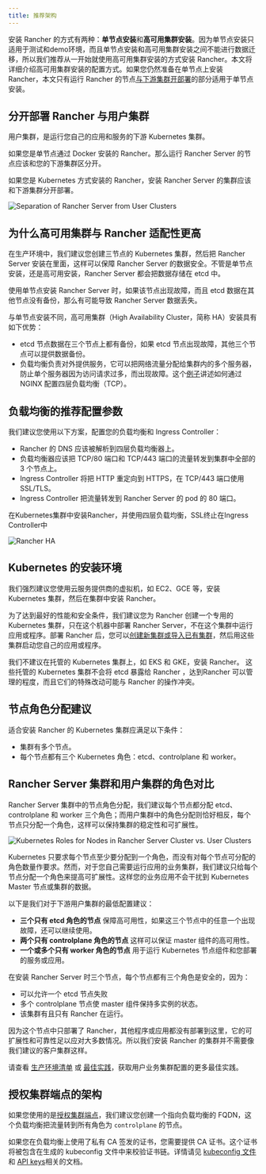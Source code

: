 ```yaml
---
title: 推荐架构
---
```


安装 Rancher 的方式有两种：**单节点安装**和**高可用集群安装**。因为单节点安装只适用于测试和demo环境，而且单节点安装和高可用集群安装之间不能进行数据迁移，所以我们推荐从一开始就使用高可用集群安装的方式安装 Rancher。本文将详细介绍高可用集群安装的配置方式。如果您仍然准备在单节点上安装 Rancher，本文只有运行 Rancher 的节点[与下游集群开部署](#分开部署-rancher-与用户集群)的部分适用于单节点安装。

## 分开部署 Rancher 与用户集群

用户集群，是运行您自己的应用和服务的下游 Kubernetes 集群。

如果您是单节点通过 Docker 安装的 Rancher。那么运行 Rancher Server 的节点应该和您的下游集群区分开。

如果您是 Kubernetes 方式安装的 Rancher，安装 Rancher Server 的集群应该和下游集群分开部署。

![Separation of Rancher Server from User Clusters](/img/rancher/rancher-architecture-separation-of-rancher-server.svg)

## 为什么高可用集群与 Rancher 适配性更高

在生产环境中，我们建议您创建三节点的 Kubernetes 集群，然后把 Rancher Server 安装在里面，这样可以保障 Rancher Server 的数据安全。不管是单节点安装，还是高可用安装，Rancher Server 都会把数据存储在 etcd 中。

使用单节点安装 Rancher Server 时，如果该节点出现故障，而且 etcd 数据在其他节点没有备份，那么有可能导致 Rancher Server 数据丢失。

与单节点安装不同，高可用集群（High Availability Cluster，简称 HA）安装具有如下优势：

- etcd 节点数据在三个节点上都有备份，如果 etcd 节点出现故障，其他三个节点可以提供数据备份。
- 负载均衡负责对外提供服务，它可以把网络流量分配给集群内的多个服务器，防止单个服务器因为访问请求过多，而出现故障。这个[例子](/docs/installation/k8s-install/create-nodes-lb/nginx/_index)讲述如何通过 NGINX 配置四层负载均衡（TCP）。

## 负载均衡的推荐配置参数

我们建议您使用以下方案，配置您的负载均衡和 Ingress Controller：

- Rancher 的 DNS 应该被解析到四层负载均衡器上。
- 负载均衡器应该把 TCP/80 端口和 TCP/443 端口的流量转发到集群中全部的 3 个节点上。
- Ingress Controller 将把 HTTP 重定向到 HTTPS，在 TCP/443 端口使用 SSL/TLS。
- Ingress Controller 把流量转发到 Rancher Server 的 pod 的 80 端口。

<figcaption>在Kubernetes集群中安装Rancher，并使用四层负载均衡，SSL终止在Ingress Controller中</figcaption>

![Rancher HA](/img/rancher/ha/rancher2ha.svg)

## Kubernetes 的安装环境

我们强烈建议您使用云服务提供商的虚拟机，如 EC2、GCE 等，安装 Kubernetes 集群，然后在集群中安装 Rancher。

为了达到最好的性能和安全条件，我们建议您为 Rancher 创建一个专用的 Kubernetes 集群，只在这个机器中部署 Rancher Server，不在这个集群中运行应用或程序。部署 Rancher 后，您可以[创建新集群或导入已有集群](/docs/cluster-provisioning/_index)，然后用这些集群启动您自己的应用或程序。

我们不建议在托管的 Kubernetes 集群上，如 EKS 和 GKE，安装 Rancher。
这些托管的 Kubernetes 集群不会将 etcd 暴露给 Rancher ，达到Rancher 可以管理的程度，而且它们的特殊改动可能与 Rancher 的操作冲突。

## 节点角色分配建议

适合安装 Rancher 的 Kubernetes 集群应满足以下条件：

- 集群有多个节点。
- 每个节点都有三个 Kubernetes 角色：etcd、controlplane 和 worker。

## Rancher Server 集群和用户集群的角色对比

Rancher Server 集群中的节点角色分配，我们建议每个节点都分配 etcd、controlplane 和 worker 三个角色；而用户集群中的角色分配则恰好相反，每个节点只分配一个角色，这样可以保持集群的稳定性和可扩展性。

![Kubernetes Roles for Nodes in Rancher Server Cluster vs. User Clusters](/img/rancher/rancher-architecture-node-roles.svg)

Kubernetes 只要求每个节点至少要分配到一个角色，而没有对每个节点可分配的角色数量作要求。然而，对于您自己需要运行应用的业务集群，我们建议只给每个节点分配一个角色来提高可扩展性。这样您的业务应用不会干扰到 Kubernetes Master 节点或集群的数据。

以下是我们对于下游用户集群的最低配置建议：

- **三个只有 etcd 角色的节点** 保障高可用性，如果这三个节点中的任意一个出现故障，还可以继续使用。
- **两个只有 controlplane 角色的节点** 这样可以保证 master 组件的高可用性。
- **一个或多个只有 worker 角色的节点** 用于运行 Kubernetes 节点组件和您部署的服务或应用。

在安装 Rancher Server 时三个节点，每个节点都有三个角色是安全的，因为：

- 可以允许一个 etcd 节点失败
- 多个 controlplane 节点使 master 组件保持多实例的状态。
- 该集群有且只有 Rancher 在运行。

因为这个节点中只部署了 Rancher，其他程序或应用都没有部署到这里，它的可扩展性和可靠性足以应对大多数情况。所以我们安装 Rancher 的集群并不需要像我们建议的客户集群这样。

请查看 [生产环境清单](/docs/cluster-provisioning/production/_index) 或 [最佳实践](/docs/best-practices/management/_index#tips-for-scaling-and-reliability)，获取用户业务集群配置的更多最佳实践。

## 授权集群端点的架构

如果您使用的是[授权集群端点](/docs/overview/architecture/_index)，我们建议您创建一个指向负载均衡的 FQDN，这个负载均衡把流量转到所有角色为 `controlplane` 的节点。

如果您在负载均衡上使用了私有 CA 签发的证书，您需要提供 CA 证书。这个证书将被包含在生成的 kubeconfig 文件中来校验证书链。详情请见 [kubeconfig 文件](/docs/cluster-admin/cluster-access/kubectl/_index) 和 [API keys](/docs/user-settings/api-keys/_index)相关的文档。
